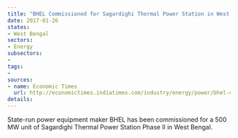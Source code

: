 ```yaml
---
title: "BHEL Commissioned for Sagardighi Thermal Power Station in West Bengal"
date: 2017-01-26
states:
- West Bengal
sectors:
- Energy
subsectors:
- 
tags:
- 
sources:
- name: Economic Times
  url: http://economictimes.indiatimes.com/industry/energy/power/bhel-commissions-500-mw-thermal-unit-in-west-bengal/articleshow/56597486.cms
details:
---
```


State-run power equipment maker BHEL has been commissioned for a 500 MW unit of Sagardighi Thermal Power Station Phase II in West Bengal.
